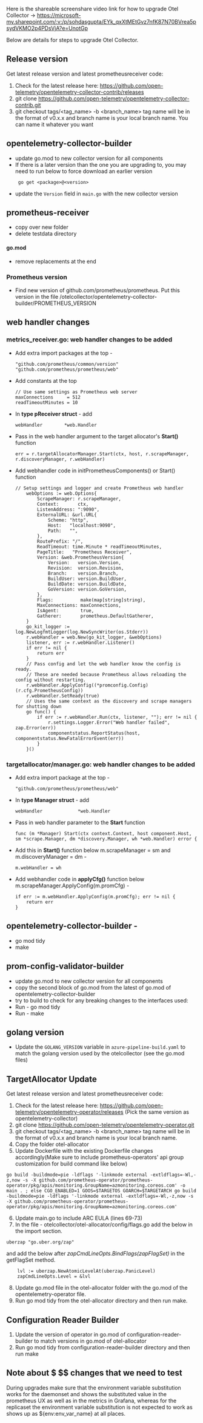 Here is the shareable screenshare video link for how to upgrade Otel Collector -> https://microsoft-my.sharepoint.com/:v:/p/sohdasgupta/EYk_qxXtMEtGvz7nfK87N70BVrea5psydVKMO2p4PDsVjA?e=UnotGp

Below are details for steps to upgrade Otel Collector.

## Release version
Get latest release version and latest prometheusreceiver code:
1. Check for the latest release here: https://github.com/open-telemetry/opentelemetry-collector-contrib/releases
2. git clone https://github.com/open-telemetry/opentelemetry-collector-contrib.git
3. git checkout tags/<tag_name> -b <branch_name>   tag name will be in the format of v0.x.x and branch name is your local branch name. You can name it whatever you want

## opentelemetry-collector-builder
* update go.mod to new collector version for all components
* If there is a later version than the one you are upgrading to, you may need to run below to force download an earlier version
	```
	 go get <package>@<version>
	```
* update the `Version` field in `main.go` with the new collector version

## prometheus-receiver
* copy over new folder
* delete testdata directory

#### go.mod 
* remove replacements at the end

### Prometheus version
* Find new version of github.com/prometheus/prometheus. Put this version in the file /otelcollector/opentelemetry-collector-builder/PROMETHEUS_VERSION

## web handler changes
### metrics_receiver.go: web handler changes to be added 
* Add extra import packages at the top - 
	```
	"github.com/prometheus/common/version"
	"github.com/prometheus/prometheus/web"
	```

* Add constants at the top
	```
	// Use same settings as Prometheus web server
	maxConnections     = 512
	readTimeoutMinutes = 10
	```
* In **type pReceiver struct** - add 
	```
	webHandler        *web.Handler
	```
* Pass in the web handler argument to the target allocator's **Start()** function
	```
	err = r.targetAllocatorManager.Start(ctx, host, r.scrapeManager, r.discoveryManager, r.webHandler)
	```

* Add webhandler code in initPrometheusComponents() or Start() function

	```
	// Setup settings and logger and create Prometheus web handler
		webOptions := web.Options{
			ScrapeManager: r.scrapeManager,
			Context:       ctx,
			ListenAddress: ":9090",
			ExternalURL: &url.URL{
				Scheme: "http",
				Host:   "localhost:9090",
				Path:   "",
			},
			RoutePrefix: "/",
			ReadTimeout: time.Minute * readTimeoutMinutes,
			PageTitle:   "Prometheus Receiver",
			Version: &web.PrometheusVersion{
				Version:   version.Version,
				Revision:  version.Revision,
				Branch:    version.Branch,
				BuildUser: version.BuildUser,
				BuildDate: version.BuildDate,
				GoVersion: version.GoVersion,
			},
			Flags:          make(map[string]string),
			MaxConnections: maxConnections,
			IsAgent:        true,
			Gatherer:       prometheus.DefaultGatherer,
		}
		go_kit_logger := log.NewLogfmtLogger(log.NewSyncWriter(os.Stderr))
		r.webHandler = web.New(go_kit_logger, &webOptions)
		listener, err := r.webHandler.Listener()
		if err != nil {
			return err
		}
		// Pass config and let the web handler know the config is ready.
		// These are needed because Prometheus allows reloading the config without restarting.
		r.webHandler.ApplyConfig((*promconfig.Config)(r.cfg.PrometheusConfig))
		r.webHandler.SetReady(true)
		// Uses the same context as the discovery and scrape managers for shutting down
		go func() {
			if err := r.webHandler.Run(ctx, listener, ""); err != nil {
				r.settings.Logger.Error("Web handler failed", zap.Error(err))
				componentstatus.ReportStatus(host, componentstatus.NewFatalErrorEvent(err))
			}
		}()
	``` 

### targetallocator/manager.go: web handler changes to be added 
* Add extra import package at the top - 
	```
	"github.com/prometheus/prometheus/web"
	```

* In **type Manager struct** - add 
	```
	webHandler             *web.Handler
	```
* Pass in web handler parameter to the **Start** function
	```
	func (m *Manager) Start(ctx context.Context, host component.Host, sm *scrape.Manager, dm *discovery.Manager, wh *web.Handler) error {
	```

* Add this in **Start()** function below m.scrapeManager = sm and m.discoveryManager = dm - 
	```
	m.webHandler = wh
	```
* Add webhandler code in **applyCfg()** function below m.scrapeManager.ApplyConfig(m.promCfg) - 

	```
	if err := m.webHandler.ApplyConfig(m.promCfg); err != nil {
		return err
	}
	```

## opentelemetry-collector-builder - 
* go mod tidy
* make

## prom-config-validator-builder
* update go.mod to new collector version for all components
* copy the second block of go.mod from the latest of go.mod of opentelemetry-collector-builder 
* try to build to check for any breaking changes to the interfaces used: 
* Run - go mod tidy
* Run - make

## golang version
* Update the `GOLANG_VERSION` variable in `azure-pipeline-build.yaml` to match the golang version used by the otelcollector (see the go.mod files)

## TargetAllocator Update
Get latest release version and latest prometheusreceiver code:
1. Check for the latest release here: https://github.com/open-telemetry/opentelemetry-operator/releases (Pick the same version as opentelemetry-collector)
2. git clone https://github.com/open-telemetry/opentelemetry-operator.git
3. git checkout tags/<tag_name> -b <branch_name>   tag name will be in the format of v0.x.x and branch name is your local branch name. 
4. Copy the folder otel-allocator
5. Update Dockerfile with the existing Dockerfile changes accordingly(Make sure to include prometheus-operators' api group customization for build command like below)
```
go build -buildmode=pie -ldflags '-linkmode external -extldflags=-Wl,-z,now -s -X github.com/prometheus-operator/prometheus-operator/pkg/apis/monitoring.GroupName=azmonitoring.coreos.com' -o main . ; else CGO_ENABLED=1 GOOS=$TARGETOS GOARCH=$TARGETARCH go build -buildmode=pie -ldflags '-linkmode external -extldflags=-Wl,-z,now -s -X github.com/prometheus-operator/prometheus-operator/pkg/apis/monitoring.GroupName=azmonitoring.coreos.com'
```
6. Update main.go to include ARC EULA (lines 69-73)
7. In the file - otelcollector/otel-allocator/config/flags.go add the below in the import section.
```
uberzap "go.uber.org/zap"
```
and add the below after *zapCmdLineOpts.BindFlags(zapFlagSet)* in the getFlagSet method.
```
	lvl := uberzap.NewAtomicLevelAt(uberzap.PanicLevel)
	zapCmdLineOpts.Level = &lvl
```

8. Update go.mod file in the otel-allocator folder with the go.mod of the opentelemetry-operator file.
9. Run go mod tidy from the otel-allocator directory and then run make.

## Configuration Reader Builder
1. Update the version of operator in go.mod of configuration-reader-builder to match versions in go.mod of otel-allocator
2. Run go mod tidy from configuration-reader-builder directory and then run make


## Note about $ $$ changes that we need to test
During upgrades make sure that the environment variable substitution works for the daemonset and shows the substituted value in the prometheus UX as well as in the metrics in Grafana, whereas for the replicaset the environment variable substitution is not expected to work as shows up as ${env:env_var_name} at all places.